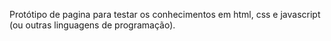 Protótipo de pagina para testar os conhecimentos em html, css e javascript (ou outras linguagens de programação).